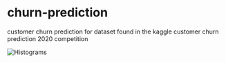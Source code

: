 # churn-prediction
customer churn prediction for dataset found in the kaggle customer churn prediction 2020 competition

![Histograms](path/to/histograms.png)

